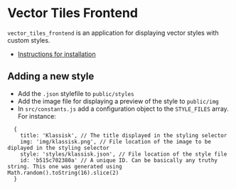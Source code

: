# Vector Tiles Frontend

`vector_tiles_frontend` is an application for displaying vector styles with custom styles.

- [Instructions for installation](https://github.com/SDFIdk/vector_tiles_frontend/blob/main/docs/tutorials/installing.md)

## Adding a new style

- Add the `.json` stylefile to `public/styles`
- Add the image file for displaying a preview of the style to `public/img`
- In `src/constants.js` add a configuration object to the `STYLE_FILES` array. For instance:
```
  {
    title: 'Klassisk', // The title displayed in the styling selector
    img: 'img/klassisk.png', // File location of the image to be diplayed in the styling selector
    style: 'styles/klassisk.json', // File location of the style file
    id: 'b515c702380a' // A unique ID. Can be basically any truthy string. This one was generated using Math.random().toString(16).slice(2)
  }
```